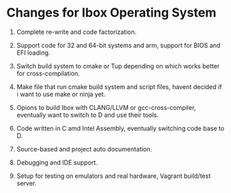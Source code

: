 # Changes for Ibox Operating System

1. Complete re-write and code factorization.

2. Support code for 32 and 64-bit systems and arm, support for BIOS and EFI loading.

3. Switch build system to cmake or Tup depending on which works better for cross-compilation.

4. Make file that run cmake build system and script files, havent decided if i want to use make or ninja yet.

5. Opions to build Ibox with CLANG/LLVM or gcc-cross-compiler, eventually want to switch to D and use their tools.

6. Code written in C amd Intel Assembly, eventually switching code base to D.

7. Source-based and project auto documentation.

8. Debugging and IDE support.

9. Setup for testing on emulators and real hardware, Vagrant build/test server.
